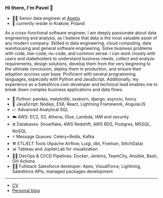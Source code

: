 ### Hi there, I'm Pavel 👋

- 👨‍💻 Senior data engineer at [Apptio](https://apptio.com)
- 📍 currently reside in Krakow, Poland

As a cross-functional software engineer, I am deeply passionate about data engineering and analysis, as I believe that data is the most valuable asset of any modern company. Skilled in data engineering, cloud computing, data warehousing and general software engineering. Solve business problems with code, low-code, no-code, and common sense. I can work closely with users and stakeholders to understand business needs, collect and analyze requirements, design solutions, develop them from the very beginning to the ultimate conclusion, deploy them in production, and ensure their adoption accross user base. Proficient with several programming languages, especially with Python and JavaScript. Additionally, my experience as a Salesforce.com developer and technical lead enables me to break down complex business applications and data flows.

- 🐍 Python: pandas, matplotlib, seaborn, django, asyncio, funcy
- 📝 JavaScript: Nodejs, ES6, React, Lightning Framework, AngularJS
- 📈 Advanced Analytical SQL
- ☁️ AWS: EC2, S3, Athena, Glue, Lambda, IAM and security
- ❄️ Databases: Snowflake, AWS Redshift, AWS RDS, Postgres, MSSQL, NoSQL
- ⚡️ Message Queues: Celery+Redis, Kafka
- ⚒️ ETL/ELT Tools (Apache Airflow, Luigi, dbt, Fivetran, StitchData)
- 📊 Tableau and JupiterLab for visualization
- 👷‍♂️ DevOps & CI/CD Pipelines: Docker, Jenkins, TeamCity, Ansible, Bash, GH Actions
- 👨‍💼 Fullstack Salesforce developer: Apex, VisualForce, Lightning, Salesforce APIs, managed packages development

---

- [CV](https://pavelslepenkov.info/cv)
- [Personal blog](https://pavelslepenkov.info)
